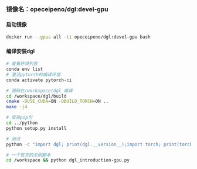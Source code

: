 



### 镜像名：opeceipeno/dgl:devel-gpu



#### 启动镜像

```bash
docker run --gpus all -ti opeceipeno/dgl:devel-gpu bash
```

#### 编译安装dgl

```bash
# 查看环境列表
conda env list 
# 激活pytorch的编译环境
conda activate pytorch-ci

# 源码在/workspace/dgl 编译
cd /workspace/dgl/build
cmake -DUSE_CUDA=ON -DBUILD_TORCH=ON ..
make -j4

# 安装pip包
cd ../python
python setup.py install

# 测试
python -c "import dgl; print(dgl.__version__);import torch; print(torch.cuda.is_available())"

# 一个官方的示例脚本
cd /workspace && python dgl_introduction-gpu.py
```

